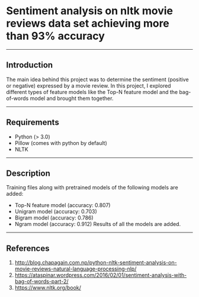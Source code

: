 # Sentiment analysis on nltk movie reviews data set achieving more than 93% accuracy

----
## Introduction
The main idea behind this project was to determine the sentiment (positive or negative) expressed by a movie review. In this project, I explored different types of feature models like the Top-N feature model and the bag-of-words model and brought them together.
 
----
## Requirements
* Python (> 3.0)
* Pillow (comes with python by default)
* NLTK

----
## Description
Training files along with pretrained models of the following models are added:
* Top-N feature model (accuracy: 0.807)
* Unigram model (accuracy: 0.703)
* Bigram model (accuracy: 0.786)
* Ngram model (accuracy: 0.912)
Results of all the models are added.

----
## References
1. http://blog.chapagain.com.np/python-nltk-sentiment-analysis-on-movie-reviews-natural-language-processing-nlp/
2. https://ataspinar.wordpress.com/2016/02/01/sentiment-analysis-with-bag-of-words-part-2/
3. https://www.nltk.org/book/